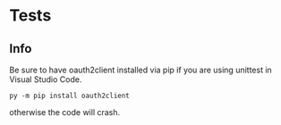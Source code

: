 # Tests
## Info
Be sure to have oauth2client installed via pip if you are using unittest in Visual Studio Code.

    py -m pip install oauth2client
 otherwise the code will crash.